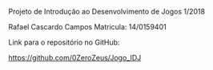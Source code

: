 Projeto de Introdução ao Desenvolvimento de Jogos 1/2018 

Rafael Cascardo Campos
Matricula: 14/0159401

Link para o repositório no GitHub:

https://github.com/0ZeroZeus/Jogo_IDJ